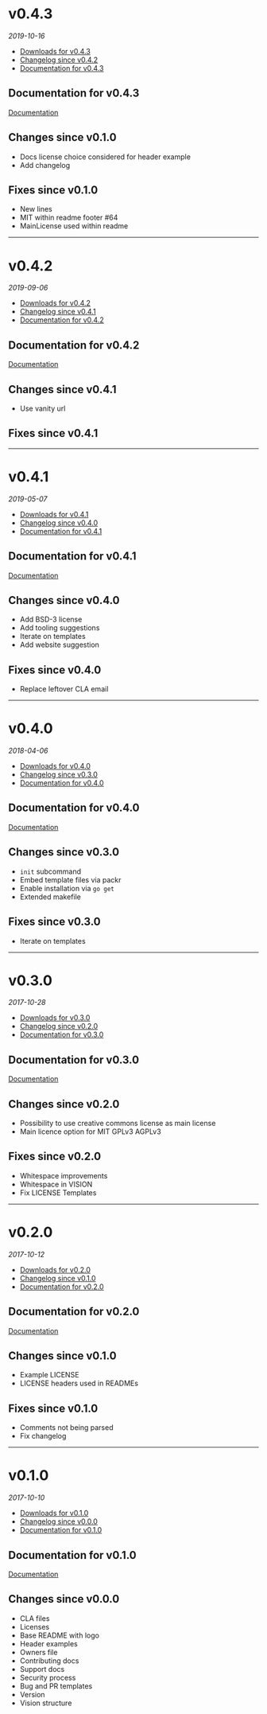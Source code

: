 <!--
# v0.5.0
_2018_
  - [Downloads for v0.5.0](https://github.com/okkur/reposeed/releases/tag/v0.5.0)
  - [Changelog since v0.4.0](#changes-since-v040)
  - [Documentation for v0.5.0](#documentation-for-v050)

## Documentation for v0.5.0
[Documentation](/docs)

## Changes since v0.4.0

## Fixes since v0.4.0

---

-->
# v0.4.3
_2019-10-16_
  - [Downloads for v0.4.3](https://github.com/okkur/reposeed/releases/tag/v0.4.3)
  - [Changelog since v0.4.2](#changes-since-v042)
  - [Documentation for v0.4.3](#documentation-for-v043)

## Documentation for v0.4.3
[Documentation](/docs)

## Changes since v0.1.0
  - Docs license choice considered for header example
  - Add changelog

## Fixes since v0.1.0
  - New lines
  - MIT within readme footer #64
  - MainLicense used within readme

---

# v0.4.2
_2019-09-06_
  - [Downloads for v0.4.2](https://github.com/okkur/reposeed/releases/tag/v0.4.2)
  - [Changelog since v0.4.1](#changes-since-v041)
  - [Documentation for v0.4.2](#documentation-for-v042)

## Documentation for v0.4.2
[Documentation](/docs)

## Changes since v0.4.1
  - Use vanity url

## Fixes since v0.4.1

---

# v0.4.1
_2019-05-07_
  - [Downloads for v0.4.1](https://github.com/okkur/reposeed/releases/tag/v0.4.1)
  - [Changelog since v0.4.0](#changes-since-v040)
  - [Documentation for v0.4.1](#documentation-for-v041)

## Documentation for v0.4.1
[Documentation](/docs)

## Changes since v0.4.0
  - Add BSD-3 license
  - Add tooling suggestions
  - Iterate on templates
  - Add website suggestion

## Fixes since v0.4.0
  - Replace leftover CLA email

---

# v0.4.0
_2018-04-06_
  - [Downloads for v0.4.0](https://github.com/okkur/reposeed/releases/tag/v0.4.0)
  - [Changelog since v0.3.0](#changes-since-v030)
  - [Documentation for v0.4.0](#documentation-for-v040)

## Documentation for v0.4.0
[Documentation](/docs)

## Changes since v0.3.0
  - `init` subcommand
  - Embed template files via packr
  - Enable installation via `go get`
  - Extended makefile

## Fixes since v0.3.0
  - Iterate on templates

---

# v0.3.0
_2017-10-28_
  - [Downloads for v0.3.0](https://github.com/okkur/reposeed/releases/tag/v0.3.0)
  - [Changelog since v0.2.0](#changes-since-v020)
  - [Documentation for v0.3.0](#documentation-for-v030)

## Documentation for v0.3.0
[Documentation](/docs)

## Changes since v0.2.0
  - Possibility to use creative commons license as main license
  - Main licence option for MIT GPLv3 AGPLv3

## Fixes since v0.2.0
  - Whitespace improvements
  - Whitespace in VISION
  - Fix LICENSE Templates

---

# v0.2.0
_2017-10-12_
  - [Downloads for v0.2.0](https://github.com/okkur/reposeed/releases/tag/v0.2.0)
  - [Changelog since v0.1.0](#changes-since-v010)
  - [Documentation for v0.2.0](#documentation-for-v020)

## Documentation for v0.2.0
[Documentation](/docs)

## Changes since v0.1.0
  - Example LICENSE
  - LICENSE headers used in READMEs

## Fixes since v0.1.0
  - Comments not being parsed
  - Fix changelog

---

# v0.1.0
_2017-10-10_
  - [Downloads for v0.1.0](https://github.com/okkur/reposeed/releases/tag/v0.1.0)
  - [Changelog since v0.0.0](#changes-since-v000)
  - [Documentation for v0.1.0](#documentation-for-v010)

## Documentation for v0.1.0
[Documentation](/docs)

## Changes since v0.0.0
  - CLA files
  - Licenses
  - Base README with logo
  - Header examples
  - Owners file
  - Contributing docs
  - Support docs
  - Security process
  - Bug and PR templates
  - Version
  - Vision structure
